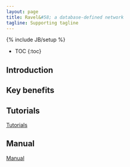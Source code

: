 ```yaml
---
layout: page
title: Ravel&#58; a database-defined network
tagline: Supporting tagline
---
```

{% include JB/setup %}

* TOC
{:toc}

## Introduction
    
## Key benefits 

## Tutorials

[Tutorials]({{site.url}}tutorials.html)

## Manual ##

[Manual]({{site.url}}manual.html)

